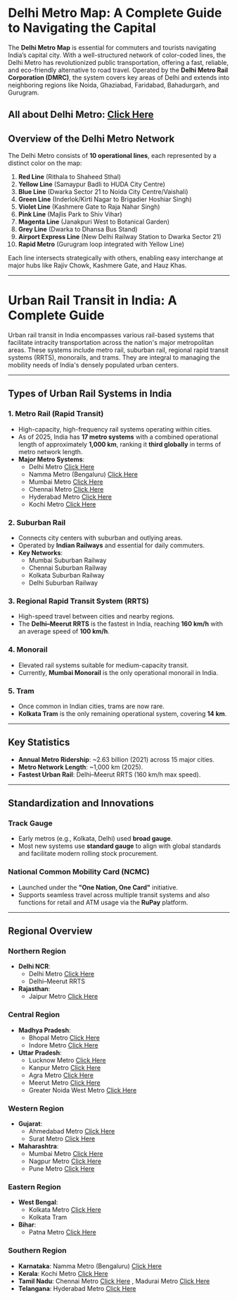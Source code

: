 # Delhi Metro Map: A Complete Guide to Navigating the Capital

The **Delhi Metro Map** is essential for commuters and tourists navigating India’s capital city. With a well-structured network of color-coded lines, the Delhi Metro has revolutionized public transportation, offering a fast, reliable, and eco-friendly alternative to road travel. Operated by the **Delhi Metro Rail Corporation (DMRC)**, the system covers key areas of Delhi and extends into neighboring regions like Noida, Ghaziabad, Faridabad, Bahadurgarh, and Gurugram.

## All about Delhi Metro: [Click Here](https://infrainfohub.com/delhi-metro-guide-route-map-stations-list-timing-fares-and-more/)

## Overview of the Delhi Metro Network

The Delhi Metro consists of **10 operational lines**, each represented by a distinct color on the map:

1. **Red Line** (Rithala to Shaheed Sthal)
2. **Yellow Line** (Samaypur Badli to HUDA City Centre)
3. **Blue Line** (Dwarka Sector 21 to Noida City Centre/Vaishali)
4. **Green Line** (Inderlok/Kirti Nagar to Brigadier Hoshiar Singh)
5. **Violet Line** (Kashmere Gate to Raja Nahar Singh)
6. **Pink Line** (Majlis Park to Shiv Vihar)
7. **Magenta Line** (Janakpuri West to Botanical Garden)
8. **Grey Line** (Dwarka to Dhansa Bus Stand)
9. **Airport Express Line** (New Delhi Railway Station to Dwarka Sector 21)
10. **Rapid Metro** (Gurugram loop integrated with Yellow Line)

Each line intersects strategically with others, enabling easy interchange at major hubs like Rajiv Chowk, Kashmere Gate, and Hauz Khas.

---

# Urban Rail Transit in India: A Complete Guide

Urban rail transit in India encompasses various rail-based systems that facilitate intracity transportation across the nation's major metropolitan areas. These systems include metro rail, suburban rail, regional rapid transit systems (RRTS), monorails, and trams. They are integral to managing the mobility needs of India's densely populated urban centers.

---

## Types of Urban Rail Systems in India

### 1. Metro Rail (Rapid Transit)
- High-capacity, high-frequency rail systems operating within cities.
- As of 2025, India has **17 metro systems** with a combined operational length of approximately **1,000 km**, ranking it **third globally** in terms of metro network length.
- **Major Metro Systems**:
  - Delhi Metro [Click Here](https://infrainfohub.com/delhi-metro-guide-route-map-stations-list-timing-fares-and-more/)
  - Namma Metro (Bengaluru) [Click Here](https://infrainfohub.com/bengaluru-namma-metro-guide-route-map-metro-lines-stations-list-and-latest-updates/)
  - Mumbai Metro [Click Here](https://infrainfohub.com/mumbai-metro-guide-route-map-metro-lines-stations-list/)
  - Chennai Metro [Click Here](https://infrainfohub.com/chennai-metro-guide-route-map-stations-latest-updates/)
  - Hyderabad Metro [Click Here](https://infrainfohub.com/)
  - Kochi Metro [Click Here](https://infrainfohub.com/kochi-metro-route-map-station-list-fares/)

### 2. Suburban Rail
- Connects city centers with suburban and outlying areas.
- Operated by **Indian Railways** and essential for daily commuters.
- **Key Networks**:
  - Mumbai Suburban Railway
  - Chennai Suburban Railway
  - Kolkata Suburban Railway
  - Delhi Suburban Railway

### 3. Regional Rapid Transit System (RRTS)
- High-speed travel between cities and nearby regions.
- The **Delhi–Meerut RRTS** is the fastest in India, reaching **160 km/h** with an average speed of **100 km/h**.

### 4. Monorail
- Elevated rail systems suitable for medium-capacity transit.
- Currently, **Mumbai Monorail** is the only operational monorail in India.

### 5. Tram
- Once common in Indian cities, trams are now rare.
- **Kolkata Tram** is the only remaining operational system, covering **14 km**.

---

## Key Statistics

- **Annual Metro Ridership**: ~2.63 billion (2021) across 15 major cities.
- **Metro Network Length**: ~1,000 km (2025).
- **Fastest Urban Rail**: Delhi–Meerut RRTS (160 km/h max speed).

---

## Standardization and Innovations

### Track Gauge
- Early metros (e.g., Kolkata, Delhi) used **broad gauge**.
- Most new systems use **standard gauge** to align with global standards and facilitate modern rolling stock procurement.

### National Common Mobility Card (NCMC)
- Launched under the **"One Nation, One Card"** initiative.
- Supports seamless travel across multiple transit systems and also functions for retail and ATM usage via the **RuPay** platform.

---

##  Regional Overview

### Northern Region
- **Delhi NCR**:
  - Delhi Metro [Click Here](https://infrainfohub.com/delhi-metro-guide-route-map-stations-list-timing-fares-and-more/)
  - Delhi–Meerut RRTS 
- **Rajasthan**:
  - Jaipur Metro [Click Here](https://infrainfohub.com/)

### Central Region
- **Madhya Pradesh**:
  - Bhopal Metro [Click Here](https://infrainfohub.com/bhopal-metro/)
  - Indore Metro [Click Here](https://infrainfohub.com/indore-metro-route-map-stations-list-progress/)
- **Uttar Pradesh**:
  - Lucknow Metro [Click Here](https://infrainfohub.com/)
  - Kanpur Metro [Click Here](https://infrainfohub.com/)
  - Agra Metro [Click Here](https://infrainfohub.com/agra-metro-guide-route-map-station-list-and-latest-updates/)
  - Meerut Metro [Click Here](https://infrainfohub.com/meerut-metro-route-map-stations-progress-and-latest-updates/)
  - Greater Noida West Metro [Click Here](https://infrainfohub.com/greater-noida-west-metro/)

### Western Region
- **Gujarat**:
  - Ahmedabad Metro [Click Here](https://infrainfohub.com/ahmedabad-metro-guide-route-map-station-list-progress/)
  - Surat Metro [Click Here](https://infrainfohub.com/surat-metro-route-map-station-list-progress-and-latest-updates/)
- **Maharashtra**:
  - Mumbai Metro [Click Here](https://infrainfohub.com/mumbai-metro-guide-route-map-metro-lines-stations-list/)
  - Nagpur Metro [Click Here](https://infrainfohub.com/tag/metro-rail/)
  - Pune Metro [Click Here](https://infrainfohub.com/pune-metro-guide-route-map-station-list-fares-timing/)

### Eastern Region
- **West Bengal**:
  - Kolkata Metro [Click Here](https://infrainfohub.com/kolkata-metro-guide-route-map-metro-lines-stations-list-and-latest-updates/)
  - Kolkata Tram
- **Bihar**:
  - Patna Metro [Click Here](https://infrainfohub.com/patna-metro-project-route-map-station-list-and-latest-updates/)

### Southern Region
- **Karnataka**: Namma Metro (Bengaluru) [Click Here](https://infrainfohub.com/bengaluru-namma-metro-guide-route-map-metro-lines-stations-list-and-latest-updates/)
- **Kerala**: Kochi Metro [Click Here](https://infrainfohub.com/kochi-metro-route-map-station-list-fares/)
- **Tamil Nadu**: Chennai Metro [Click Here](https://infrainfohub.com/chennai-metro-guide-route-map-stations-latest-updates/) , Madurai Metro [Click Here](https://infrainfohub.com/madurai-metro-rail-project-route-map-cost-progress-and-more/)
- **Telangana**: Hyderabad Metro [Click Here](https://infrainfohub.com/tag/metro-rail/)

